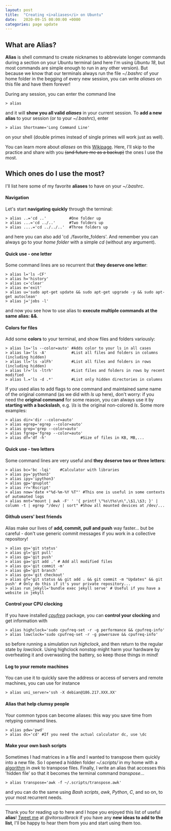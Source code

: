 ```yaml
---
layout: post
title:  "Creating <i>aliases</i> on Ubuntu"
date:   2020-09-15 00:00:00 +0000
categories: page update
---
```


## What are Alias?
**Alias** is shell command to create nicknames to abbreviate longer commands during a section on your Ubuntu terminal (and here I'm using *Ubuntu 18*, but most commands are simple enough to run in any other version). But because we know that our terminals always run the file *~/.bashrc* of your home folder in the begging of every new session, you can write *aliases* on this file and have them forever! 

During any session, you can enter the command line
```
> alias
```
and it will **show you all valid _aliases_** in your current session. To **add a new alias** to your session (or to your *~/.bashrc*), enter
```
> alias Shortname='Long Command Line'
```
on your shell (double primes instead of single primes will work just as well).

You can learn more about *aliases* on this [Wikipage](https://en.wikipedia.org/wiki/Alias_(command)). Here, I'll skip to the practice and share with you ~~(and future me as a backup)~~ the ones I use the most.

## Which ones do I use the most?
I'll list here some of my favorite **aliases** to have on your *~/.bashrc*. 

#### Navigation
Let's start **navigating quickly** through the terminal:
```
> alias ..='cd ..'          #One folder up
> alias ...='cd ../..'      #Two folders up
> alias ....='cd ../../..'  #Three folders up
```
and here you can also add 'cd ./favorite_folders'. And remember you can always go to your *home folder* with a simple *cd* (without any argument).

#### Quick use - one letter
Some command lines are so recurrent that **they deserve one letter**:
```
> alias l='ls -CF'
> alias h='history'
> alias c='clear'
> alias e='exit'
> alias u='sudo apt-get update && sudo apt-get upgrade -y && sudo apt-get autoclean'
> alias j='jobs -l'
```
and now you see how to use alias to **execute multiple commands at the same alias: &&**. 

#### Colors for files
Add some **colors** to your terminal, and show files and folders variously:
```
> alias ls='ls --color=auto' #Adds color to your ls in all cases
> alias la='ls -A'           #List all files and folders in columns (including hidden)
> alias ll='ls -alFh'        #List all files and folders in rows (including hidden)
> alias lr='ls -ltrh'        #List files and folders in rows by recent modified
> alias l.='ls -d .*'        #List only hidden directories in columns
```
If you used alias to add flags to one command and maintained same name of the original command (as we did with *ls* up here), don't worry: if you need the **original command** for some reason, you can always use it by **starting with a backslash**, e.g. *\ls* is the original non-colored *ls*. Some more examples:
```
> alias dir='dir --color=auto'
> alias egrep='egrep --color=auto'
> alias grep='grep --color=auto'
> alias fgrep='fgrep --color=auto'
> alias df='df -h'               #Size of files in KB, MB,...
```

#### Quick use - two letters
Some command lines are very useful and **they deserve two or three letters**:
```
> alias bc='bc -lqi'    #Calculator with libraries
> alias py='python3'
> alias ipy='ipython3'
> alias gp='gnuplot'
> alias rr='Rscript'
> alias now='date +"%d-%m-%Y %T"' #This one is useful in some contexts of automated logs
> alias mnt="mount | awk -F' ' '{ printf \"%s\t%s\n\",\$1,\$3; }' | column -t | egrep ^/dev/ | sort" #Show all mounted devices at /dev/...
```

#### Github users' best friends
Alias make our lives of **add, commit, pull and push** way faster... but be careful - don't use generic commit messages if you work in a collective repository!
```
> alias gs='git status'
> alias gl='git pull'
> alias gp='git push'
> alias ga='git add .' # Add all modified files
> alias gc='git commit -m' 
> alias gb='git branch'
> alias gco='git checkout'
> alias gf='git status && git add . && git commit -m "Updates" && git push' # Only do this if it's your private repository...
> alias run_jekyll='bundle exec jekyll serve' # Useful if you have a website in jekyll
```

#### Control your CPU clocking
If you have installed *[cpufreq](http://manpages.ubuntu.com/manpages/bionic/man1/cpufreq-set.1.html)* package, you can **control your clocking** and get information with
```
> alias highclock='sudo cpufreq-set -r -g performance && cpufreq-info'
> alias lowclock='sudo cpufreq-set -r -g powersave && cpufreq-info'
```
so before running a simulation run *highclock*, and then return to the regular state by *lowclock*. Using highclock nonstop might harm your hardware by overheating it and overwasting the battery, so keep those things in mind!

#### Log to your remote machines
You can use it to quickly save the address or access of servers and remote machines, you can use for instance
``` 
> alias uni_server='ssh -X debian@186.217.XXX.XX'
```

#### Alias that help clumsy people
Your common typos can become aliases: this way you save time from retyping command lines.

``` 
> alias pdw='pwd'
> alias dc='cd' #If you need the actual calculator dc, use \dc
```

#### Make your own bash scripts 
Sometimes I had matrices in a file and I wanted to transpose them quickly into a new file. So I opened a hidden folder *~/.scripts/* in my home with a [algorithm](https://stackoverflow.com/questions/1729824/an-efficient-way-to-transpose-a-file-in-bash) in *awk* to transpose files. Finally, I write an alias that accesses this 'hidden file’ so that it becomes the terminal command *transpose*...
```
> alias transpose='awk -f ~/.scripts/transpose.awk'
```
and you can do the same using *Bash scripts*, *awk*, *Python*, *C*, and so on, to your most recurrent needs. 

***

Thank you for reading up to here and I hope you enjoyed this list of useful **alias**! [Tweet me](https://twitter.com/vitorsudbrack) at *@vitorsudbrack* if you have any **new ideas to add to the list**, I'll be happy to hear them from you and start using them too.




